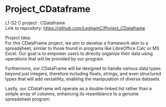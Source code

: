 # Project_CDataframe
L1-S2 C project : CDataframe   
Link to repository: https://github.com/LeghamC/Project_CDataframe

Project Idea:  
For this CDataFrame project, we aim to develop a framework akin to a spreadsheet, similar to those found in programs like LibreOffice Calc or MS Excel. Our goal is to empower users to directly organize their data using operations that will be provided by our program.

Furthermore, our CDataFrame will be designed to handle various data types beyond just integers, therefore including floats, strings, and even structured types that will add versatility, enabling the manipulation of diverse datasets.

Lastly, our CDataFrame will operate as a double-linked list rather than a simple array of columns, enhancing its resemblance to a genuine spreadsheet program.
